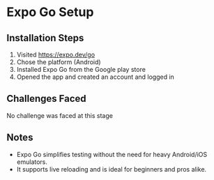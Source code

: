 # Expo Go Setup

## Installation Steps
1. Visited https://expo.dev/go
2. Chose the platform (Android)
3. Installed Expo Go from the Google play store
4. Opened the app and created an account and logged in 

## Challenges Faced
No challenge was faced at this stage

## Notes
- Expo Go simplifies testing without the need for heavy Android/iOS emulators.
- It supports live reloading and is ideal for beginners and pros alike.
